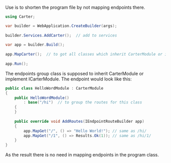 Use is to shorten the program file by not mapping endpoints there.

```c#
using Carter;

var builder = WebApplication.CreateBuilder(args);  
  
builder.Services.AddCarter();  // add to services
  
var app = builder.Build();  
  
app.MapCarter();  // to got all classes which inherit CarterModule or implement ICarterModule
  
app.Run();
```

The endpoints group class is supposed to inherit CarterModule or implement ICarterModule. The endpoint would look like this:

```c#
public class HelloWordModule : CarterModule  
{  
	public HelloWordModule()  
		: base("/hi")  // to group the routes for this class
	{  
	}  
	  
	public override void AddRoutes(IEndpointRouteBuilder app)  
	{  
		app.MapGet("/", () => "Hello World!"); // same as /hi/
		app.MapGet("/1", () => Results.Ok(1)); // same as /hi/1/
	}  
}
```

As the result there is no need in mapping endpoints in the program class.